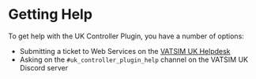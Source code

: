 # Getting Help

To get help with the UK Controller Plugin, you have a number of options:

- Submitting a ticket to Web Services on the [VATSIM UK Helpdesk](https://helpdesk.vatsim.uk)
- Asking on the `#uk_controller_plugin_help` channel on the VATSIM UK Discord server
